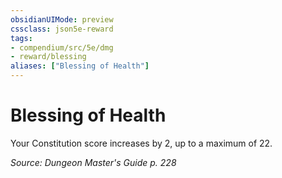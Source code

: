 ```yaml
---
obsidianUIMode: preview
cssclass: json5e-reward
tags:
- compendium/src/5e/dmg
- reward/blessing
aliases: ["Blessing of Health"]
---
```

# Blessing of Health

Your Constitution score increases by 2, up to a maximum of 22.

*Source: Dungeon Master's Guide p. 228*